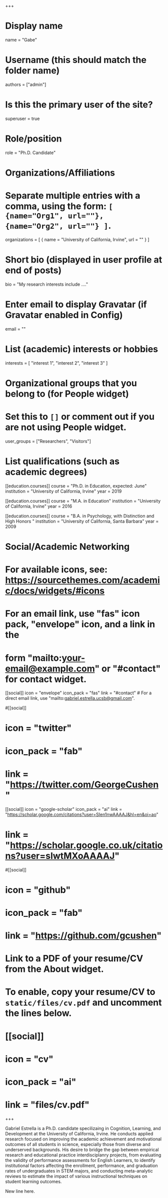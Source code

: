 +++
# Display name
name = "Gabe"

# Username (this should match the folder name)
authors = ["admin"]

# Is this the primary user of the site?
superuser = true

# Role/position
role = "Ph.D. Candidate"

# Organizations/Affiliations
#   Separate multiple entries with a comma, using the form: `[ {name="Org1", url=""}, {name="Org2", url=""} ]`.
organizations = [ { name = "University of California, Irvine", url = "" } ]

# Short bio (displayed in user profile at end of posts)
bio = "My research interests include ...."

# Enter email to display Gravatar (if Gravatar enabled in Config)
email = ""

# List (academic) interests or hobbies
interests = [
  "interest 1",
  "interest 2",
  "interest 3"
]

# Organizational groups that you belong to (for People widget)
#   Set this to `[]` or comment out if you are not using People widget.
user_groups = ["Researchers", "Visitors"]

# List qualifications (such as academic degrees)
[[education.courses]]
  course = "Ph.D. in Education, expected: June"
  institution = "University of California, Irvine"
  year = 2019

[[education.courses]]
  course = "M.A. in Education"
  institution = "University of California, Irvine"
  year = 2016

[[education.courses]]
  course = "B.A. in Psychology, with Distinction and High Honors "
  institution = "University of California, Santa Barbara"
  year = 2009

# Social/Academic Networking
# For available icons, see: https://sourcethemes.com/academic/docs/widgets/#icons
#   For an email link, use "fas" icon pack, "envelope" icon, and a link in the
#   form "mailto:your-email@example.com" or "#contact" for contact widget.

[[social]]
  icon = "envelope"
  icon_pack = "fas"
  link = "#contact"  # For a direct email link, use "mailto:gabriel.estrella.ucsb@gmail.com".

#[[social]]
#  icon = "twitter"
#  icon_pack = "fab"
#  link = "https://twitter.com/GeorgeCushen"

[[social]]
  icon = "google-scholar"
  icon_pack = "ai"
  link = "https://scholar.google.com/citations?user=SIen1nwAAAAJ&hl=en&oi=ao"
#  link = "https://scholar.google.co.uk/citations?user=sIwtMXoAAAAJ"  

#[[social]]
#  icon = "github"
#  icon_pack = "fab"
#  link = "https://github.com/gcushen"

# Link to a PDF of your resume/CV from the About widget.
# To enable, copy your resume/CV to `static/files/cv.pdf` and uncomment the lines below.
# [[social]]
#   icon = "cv"
#   icon_pack = "ai"
#   link = "files/cv.pdf"

+++

Gabriel Estrella is a Ph.D. candidate specilizaing in Cognition, Learning, and Development at the University of California, Irvine. He conducts applied research focused on improving the academic achievement and motivational outcomes of all students in science, especially those from diverse and underserved backgrounds. His desire to bridge the gap between empirical research and educational practice interdisciplanry projects, from evaluating the validity of performance assessments for English Learners, to identify institutional factors affecting the enrollment, performance, and graduation rates of undergraduates in STEM majors, and conducting meta-analytic reviews to estimate the impact of various instructional techniques on student learning outcomes.

New line here. 
